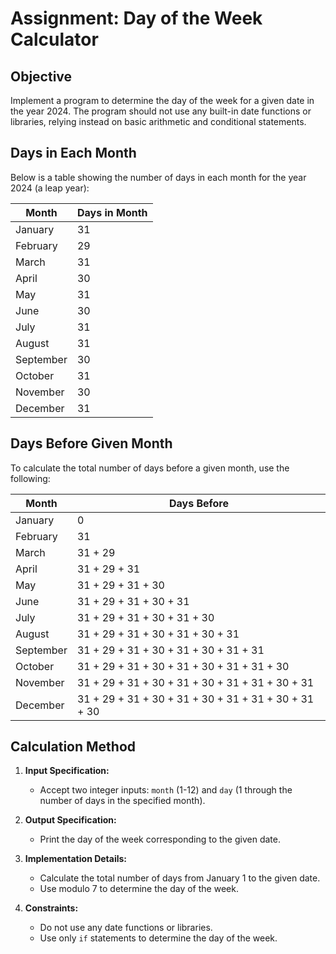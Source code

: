 # Assignment: Day of the Week Calculator

## Objective
Implement a program to determine the day of the week for a given date in the year 2024. The program should not use any built-in date functions or libraries, relying instead on basic arithmetic and conditional statements.

## Days in Each Month

Below is a table showing the number of days in each month for the year 2024 (a leap year):

| Month      | Days in Month |
|------------|---------------|
| January    | 31            |
| February   | 29            |
| March      | 31            |
| April      | 30            |
| May        | 31            |
| June       | 30            |
| July       | 31            |
| August     | 31            |
| September  | 30            |
| October    | 31            |
| November   | 30            |
| December   | 31            |

## Days Before Given Month

To calculate the total number of days before a given month, use the following:

| Month      | Days Before |
|------------|--------------|
| January    | 0            |
| February   | 31           |
| March      | 31 + 29      |
| April      | 31 + 29 + 31 |
| May        | 31 + 29 + 31 + 30 |
| June       | 31 + 29 + 31 + 30 + 31 |
| July       | 31 + 29 + 31 + 30 + 31 + 30 |
| August     | 31 + 29 + 31 + 30 + 31 + 30 + 31 |
| September  | 31 + 29 + 31 + 30 + 31 + 30 + 31 + 31 |
| October    | 31 + 29 + 31 + 30 + 31 + 30 + 31 + 31 + 30 |
| November   | 31 + 29 + 31 + 30 + 31 + 30 + 31 + 31 + 30 + 31 |
| December   | 31 + 29 + 31 + 30 + 31 + 30 + 31 + 31 + 30 + 31 + 30 |

## Calculation Method

1. **Input Specification:**
   - Accept two integer inputs: `month` (1-12) and `day` (1 through the number of days in the specified month).

2. **Output Specification:**
   - Print the day of the week corresponding to the given date.

3. **Implementation Details:**
   - Calculate the total number of days from January 1 to the given date.
   - Use modulo 7 to determine the day of the week.

4. **Constraints:**
   - Do not use any date functions or libraries.
   - Use only `if` statements to determine the day of the week.

